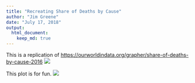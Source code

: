 ```yaml
---
title: "Recreating Share of Deaths by Cause"
author: "Jim Greene"
date: "July 17, 2018"
output:
  html_document:
    keep_md: true
---
```









This is a replication of https://ourworldindata.org/grapher/share-of-deaths-by-cause-2016
![](replication_files/figure-html/unnamed-chunk-3-1.png)<!-- -->


This plot is for fun.
![](replication_files/figure-html/unnamed-chunk-4-1.png)<!-- -->

